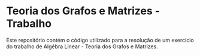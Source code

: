 # Teoria dos Grafos e Matrizes - Trabalho

<p>Este repositório contém o código utilizado para a resolução de um exercício do trabalho de Algébra Linear - Teoria dos Grafos e Matrizes.</p>
